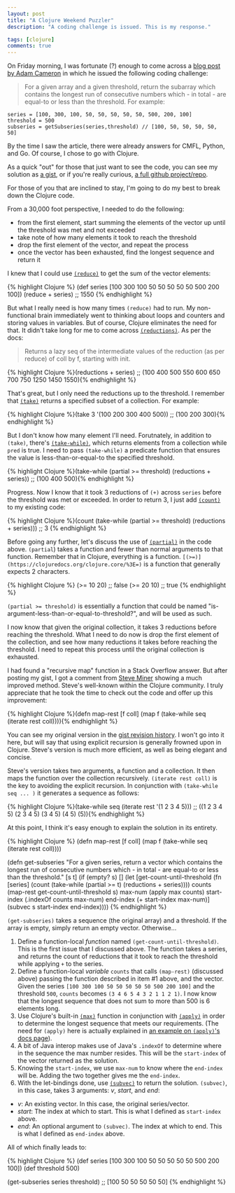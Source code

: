 ```yaml
---
layout: post
title: "A Clojure Weekend Puzzler"
description: "A coding challenge is issued. This is my response."

tags: [clojure]
comments: true
---
```


On Friday morning, I was fortunate (?) enough to come across a [blog post by Adam Cameron](http://blog.adamcameron.me/2014/11/something-for-weekend-wee-code-quiz-in.html) in which he issued the following coding challenge:

> For a given array and a given threshold, return the subarray which contains the longest run of consecutive numbers which - in total - are equal-to or less than the threshold. For example:

    series = [100, 300, 100, 50, 50, 50, 50, 50, 500, 200, 100]
    threshold = 500
    subseries = getSubseries(series,threshold) // [100, 50, 50, 50, 50, 50]

By the time I saw the article, there were already answers for CMFL, Python, and Go. Of course, I chose to go with Clojure.

As a quick "out" for those that just want to see the code, you can see my solution as [a gist](https://gist.github.com/charliegriefer/3980e519ddbe6d04d297), or if you're really curious, [a full github project/repo](https://github.com/charliegriefer/cameron141107).

For those of you that are inclined to stay, I'm going to do my best to break down the Clojure code.

From a 30,000 foot perspective, I needed to do the following:

- from the first element, start summing the elements of the vector up until the threshold was met and not exceeded
- take note of how many elements it took to reach the threshold
- drop the first element of the vector, and repeat the process
- once the vector has been exhausted, find the longest sequence and return it

I knew that I could use [`(reduce)`](https://clojuredocs.org/clojure.core/reduce) to get the sum of the vector elements:

{% highlight Clojure %}
(def series [100 300 100 50 50 50 50 50 500 200 100])
(reduce + series) ;; 1550
{% endhighlight %}

But what I really need is how many times `(reduce)` had to run. My non-functional brain immediately went to thinking about loops and counters and storing values in variables. But of course, Clojure eliminates the need for that. It didn't take long for me to come across [`(reductions)`](https://clojuredocs.org/clojure.core/reductions). As per the docs:

> Returns a lazy seq of the intermediate values of the reduction (as
per reduce) of coll by f, starting with init.

{% highlight Clojure %}(reductions + series) ;; (100 400 500 550 600 650 700 750 1250 1450 1550){% endhighlight %}

That's great, but I only need the reductions up to the threshold. I remember that [`(take)`](https://clojuredocs.org/clojure.core/take) returns a specified subset of a collection. For example:

{% highlight Clojure %}(take 3 '(100 200 300 400 500)) ;; (100 200 300){% endhighlight %}

But I don't know how many element I'll need. Forutnately, in addition to `(take)`, there's [`(take-while)`](https://clojuredocs.org/clojure.core/take-while), which returns elements from a collection while `pred` is true. I need to pass `(take-while)` a predicate function that ensures the value is less-than-or-equal-to the specified threshold.

{% highlight Clojure %}(take-while (partial >= threshold) (reductions + series)) ;; (100 400 500){% endhighlight %}

Progress. Now I know that it took 3 reductions of `(+)` across `series` before the threshold was met or exceeded. In order to return 3, I just add [`(count)`](https://clojuredocs.org/clojure.core/count) to my existing code:

{% highlight Clojure %}(count (take-while (partial >= threshold) (reductions + series))) ;; 3 {% endhighlight %}

Before going any further, let's discuss the use of [`(partial)`](https://clojuredocs.org/clojure.core/partial) in the code above. `(partial`) takes a function and fewer than normal arguments to that function. Remember that in Clojure, everything is a function. `[(>=)](https://clojuredocs.org/clojure.core/%3E=)` is a function that generally expects 2 characters.

{% highlight Clojure %}
(>= 10 20) ;; false
(>= 20 10) ;; true
{% endhighlight %}

`(partial >= threshold)` is essentially a function that could be named "is-argument-less-than-or-equal-to-threshold?", and will be used as such.

I now know that given the original collection, it takes 3 reductions before reaching the threshold. What I need to do now is drop the first element of the collection, and see how many reductions it takes before reaching the threshold. I need to repeat this process until the original collection is exhausted.

I had found a "recursive map" function in a Stack Overflow answer. But after posting my gist, I got a comment from [Steve Miner](https://github.com/miner) showing a much improved method. Steve's well-known within the Clojure community. I truly appreciate that he took the time to check out the code and offer up this improvement:

{% highlight Clojure %}(defn map-rest [f coll] (map f (take-while seq (iterate rest coll)))){% endhighlight %}

You can see my original version in the [gist revision history](https://gist.github.com/charliegriefer/3980e519ddbe6d04d297/revisions). I won't go into it here, but will say that using explicit recursion is generally frowned upon in Clojure. Steve's version is much more efficient, as well as being elegant and concise.

Steve's version takes two arguments, a function and a collection. It then maps the function over the collection recursively. `(iterate rest coll)` is the key to avoiding the explicit recursion. In conjunction with `(take-while seq ... )` it generates a sequence as follows:

{% highlight Clojure %}(take-while seq (iterate rest '(1 2 3 4 5))) ;; ((1 2 3 4 5) (2 3 4 5) (3 4 5) (4 5) (5)){% endhighlight %}

At this point, I think it's easy enough to explain the solution in its entirety.

{% highlight Clojure %}
(defn map-rest [f coll] (map f (take-while seq (iterate rest coll))))

(defn get-subseries
  "For a given series, return a vector which contains the longest run of consecutive numbers 
   which - in total - are equal-to or less than the threshold."
  [s t]
  (if (empty? s)
      []
      (let [get-count-until-threshold (fn [series] 
                                        (count (take-while (partial >= t)
                                                           (reductions + series))))
            counts (map-rest get-count-until-threshold s)
            max-num (apply max counts)
            start-index (.indexOf counts max-num)
            end-index (+ start-index max-num)]
       (subvec s start-index end-index))))
{% endhighlight %}

`(get-subseries)` takes a sequence (the original array) and a threshold. If the array is empty, simply return an empty vector. Otherwise...

1. Define a function-local _function_ named `(get-count-until-threshold)`. This is the first issue that I discussed above. The function takes a series, and returns the count of reductions that it took to reach the threshold while applying `+` to the series.
2. Define a function-local _variable_ `counts` that calls `(map-rest)` (discussed above) passing the function described in item #1 above, and the vector. Given the series `[100 300 100 50 50 50 50 50 500 200 100]` and the threshold `500`, `counts` becomes `(3 4 6 5 4 3 2 1 1 2 1)`. I now know that the longest sequence that does not sum to more than 500 is 6 elements long.
3. Use Clojure's built-in [`(max)`](https://clojuredocs.org/clojure.core/max) function in conjunction with [`(apply)`](https://clojuredocs.org/clojure.core/apply) in order to determine the longest sequence that meets our requirements. (The need for `(apply)` here is actually explained in [an example on `(apply)`'s docs page](https://clojuredocs.org/clojure.core/apply#example_542692cdc026201cdc326d49)).
4. A bit of Java interop makes use of Java's `.indexOf` to determine where in the sequence the max number resides. This will be the `start-index` of the vector returned as the solution.
5. Knowing the `start-index`, we use `max-num` to know where the `end-index` will be. Adding the two together gives me the `end-index`.
6. With the let-bindings done, use [`(subvec)`](https://clojuredocs.org/clojure.core/subvec) to return the solution. `(subvec)`, in this case, takes 3 arguments: _v_, _start_, and _end_:
- _v_: An existing vector. In this case, the original series/vector.
- _start_: The index at which to start. This is what I defined as `start-index` above.
- _end_: An optional argument to `(subvec)`. The index at which to end. This is what I defined as `end-index` above.

All of which finally leads to:

{% highlight Clojure %}
(def series [100 300 100 50 50 50 50 50 500 200 100])
(def threshold 500)

(get-subseries series threshold) ;; [100 50 50 50 50 50]
{% endhighlight %}
